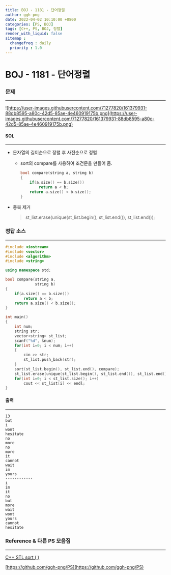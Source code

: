 ```yaml
---
title: BOJ - 1181 - 단어정렬
author: ggh-png
date: 2022-04-02 10:10:00 +0800
categories: [PS, BOJ]
tags: [C++, PS, BOJ, 정렬]
render_with_liquid: false
sitemap :
  changefreq : daily
  priority : 1.0
---
```


# BOJ - 1181 - 단어정렬

### 문제

---

![https://user-images.githubusercontent.com/71277820/161379931-88db8595-a80c-42d5-85ae-4e460919175b.png](https://user-images.githubusercontent.com/71277820/161379931-88db8595-a80c-42d5-85ae-4e460919175b.png)

#### SOL

---

- 문자열의 길이순으로 정렬 후 사전순으로 정렬
    - sort의 compare를 사용하여 조건문을 만들어 줌.
        
        ```cpp
        bool compare(string a, string b)
        {
            if(a.size() == b.size())
                return a < b;
            return a.size() < b.size(); 
        }
        ```
        
- 중복 제거
    
    > st_list.erase(unique(st_list.begin(), st_list.end()), st_list.end());
    > 

### 정답 소스

---

```cpp
#include <iostream>
#include <vector>
#include <algorithm>
#include <string>

using namespace std;

bool compare(string a,
             string b)
{
    if(a.size() == b.size())
        return a < b;
    return a.size() < b.size(); 
}

int main()
{
    int num;
    string str;
    vector<string> st_list;
    scanf("%d", &num);
    for(int i=0; i < num; i++)
    {
        cin >> str;
        st_list.push_back(str);
    }
    sort(st_list.begin(), st_list.end(), compare);
    st_list.erase(unique(st_list.begin(), st_list.end()), st_list.end());
    for(int i=0; i < st_list.size(); i++)
        cout << st_list[i] << endl;
}
```

#### 출력 

---

```
13
but
i
wont
hesitate
no
more
no
more
it
cannot
wait
im
yours
------------
i
im
it
no
but
more
wait
wont
yours
cannot
hesitate
```

### Reference & 다른 PS 모음집

---

[C++ STL sort ( )](https://ggh-png.github.io/posts/cpp-stl-sort/)

[https://github.com/ggh-png/PS](https://github.com/ggh-png/PS)